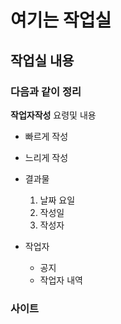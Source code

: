 # 여기는 작업실

## 작업실 내용

### 다음과 같이 정리
**작업자작성** 요령및 내용
- 빠르게 작성
- 느리게 작성
- 결과물

  1. 날짜 요일
  2. 작성일
  3. 작성자
 
- 작업자
  - 공지
   - 작업자 내역


### 사이트
[](https://www.naver.com)
